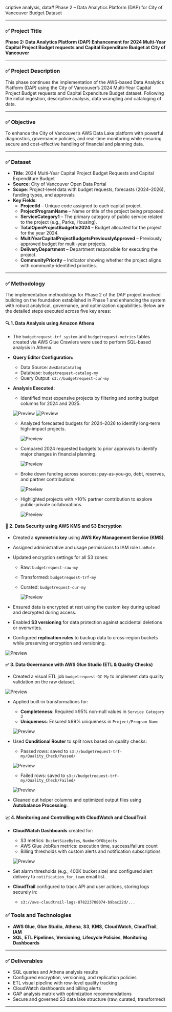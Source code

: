 criptive analysis, data# Phase 2 – Data Analytics Platform (DAP) for City of Vancouver Budget Dataset

---

### ✅ **Project Title**  
**Phase 2: Data Analytics Platform (DAP) Enhancement for 2024 Multi-Year Capital Project Budget requests and Capital Expenditure Budget at City of Vancouver**

---

### ✅ **Project Description**  
This phase continues the implementation of the AWS-based Data Analytics Platform (DAP) using the City of Vancouver’s 2024 Multi-Year Capital Project Budget requests and Capital Expenditure Budget dataset. Following the initial ingestion, descriptive analysis, data wrangling and cataloging of data. 

---

### ✅ **Objective**  
To enhance the City of Vancouver’s AWS Data Lake platform with powerful diagnostics, governance policies, and real-time monitoring while ensuring secure and cost-effective handling of financial and planning data.

---

### ✅ **Dataset**  
- **Title**: 2024 Multi-Year Capital Project Budget Requests and Capital Expenditure Budget  
- **Source**: City of Vancouver Open Data Portal  
- **Scope**: Project-level data with budget requests, forecasts (2024–2026), funding types, and approvals
- **Key Fields**:  
  - **ProjectId** – Unique code assigned to each capital project.  
  - **ProjectProgramName** – Name or title of the project being proposed.  
  - **ServiceCategory1** – The primary category of public service related to the project (e.g., Parks, Housing).  
  - **TotalOpenProjectBudgetIn2024** – Budget allocated for the project for the year 2024.  
  - **MultiYearCapitalProjectBudgetsPreviouslyApproved** – Previously approved budget for multi-year projects.  
  - **DeliveryDepartment** – Department responsible for executing the project.  
  - **CommunityPriority** – Indicator showing whether the project aligns with community-identified priorities.

---

### ✅ **Methodology**

The implementation methodology for Phase 2 of the DAP project involved building on the foundation established in Phase 1 and enhancing the system with robust analytical, governance, and optimization capabilities. Below are the detailed steps executed across five key areas:

#### 🔍 **1. Data Analysis using Amazon Athena**
- The `budgetrequest-trf_system` and `budgetrequest-metrics` tables created via AWS Glue Crawlers were used to perform SQL-based analysis in Athena.
- **Query Editor Configuration:**
  - Data Source: `AwsDataCatalog`
  - Database: `budgetrequest-catalog-my`
  - Query Output: `s3://budgetrequest-cur-my`
- **Analysis Executed:**
  - Identified most expensive projects by filtering and sorting budget columns for 2024 and 2025.
    
  ![Preview](images/Picture1.png) ![Preview](images/Picture2.png)
    
  - Analyzed forecasted budgets for 2024–2026 to identify long-term high-impact projects.

    ![Preview](images/Picture3.png)
    
  - Compared 2024 requested budgets to prior approvals to identify major changes in financial planning.
 
    ![Preview](images/Picture4.png)
    
  - Broke down funding across sources: pay-as-you-go, debt, reserves, and partner contributions.

    ![Preview](images/Picture5.png)

  - Highlighted projects with >10% partner contribution to explore public-private collaborations.

    ![Preview](images/Picture6.png)
      

#### 🔐 **2. Data Security using AWS KMS and S3 Encryption**
- Created a **symmetric key** using **AWS Key Management Service (KMS)**.
- Assigned administrative and usage permissions to IAM role `LabRole`.
- Updated encryption settings for all S3 zones:
  - Raw: `budgetrequest-raw-my`   
  - Transformed: `budgetrequest-trf-my`
  - Curated: `budgetrequest-cur-my`

     ![Preview](images/key.png)

    
- Ensured data is encrypted at rest using the custom key during upload and decrypted during access.
- Enabled **S3 versioning** for data protection against accidental deletions or overwrites.
- Configured **replication rules** to backup data to cross-region buckets while preserving encryption and versioning.

 ![Preview](images/replication.png)

#### ✅ **3. Data Governance with AWS Glue Studio (ETL & Quality Checks)**
- Created a visual ETL job `budgetrequest-QC-My` to implement data quality validation on the raw dataset.

![Preview](images/ETL.png)


- Applied built-in transformations for:
  - **Completeness**: Required ≥95% non-null values in `Service Category 3`
  - **Uniqueness**: Ensured ≥99% uniqueness in `Project/Program Name`

   ![Preview](images/governance.png)

  
- Used **Conditional Router** to split rows based on quality checks:
  - Passed rows: saved to `s3://budgetrequest-trf-my/Quality_Check/Passed/`

   ![Preview](images/passed%20folder.png)
  
  - Failed rows: saved to `s3://budgetrequest-trf-my/Quality_Check/Failed/`

  ![Preview](images/failed%20folder.png)
  
- Cleaned out helper columns and optimized output files using **Autobalance Processing**.

#### 📈 **4. Monitoring and Controlling with CloudWatch and CloudTrail**
- **CloudWatch Dashboards** created for:
  - S3 metrics: `BucketSizeBytes`, `NumberOfObjects`
  - AWS Glue JobRun metrics: execution time, success/failure count
  - Billing thresholds with custom alerts and notification subscriptions

  ![Preview](images/dashboard.png)

  
- Set alarm thresholds (e.g., 400K bucket size) and configured alert delivery to `notification_for_team` email list.
- **CloudTrail** configured to track API and user actions, storing logs securely in:
  - `s3://aws-cloudtrail-logs-878223708074-b9bac22d/...`

### ✅ **Tools and Technologies**
- **AWS Glue**, **Glue Studio**, **Athena**, **S3**, **KMS**, **CloudWatch**, **CloudTrail**, **IAM**
- **SQL**, **ETL Pipelines**, **Versioning**, **Lifecycle Policies**, **Monitoring Dashboards**

---

### ✅ **Deliverables**
- SQL queries and Athena analysis results
- Configured encryption, versioning, and replication policies
- ETL visual pipeline with row-level quality tracking
- CloudWatch dashboards and billing alerts
- GAP analysis matrix with optimization recommendations
- Secure and governed S3 data lake structure (raw, curated, transformed)

---

